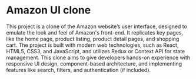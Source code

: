 # Amazon UI clone
 This project is a clone of the Amazon website’s user interface, designed to emulate the look and feel of Amazon's front-end. It replicates key pages, like the home page, product listing, product detail pages, and shopping cart. The project is built with modern web technologies, such as React, HTML5, CSS3, and JavaScript, and utilizes Redux or Context API for state management. This clone aims to give developers hands-on experience with responsive UI design, component-based architecture, and implementing features like search, filters, and authentication (if included).
